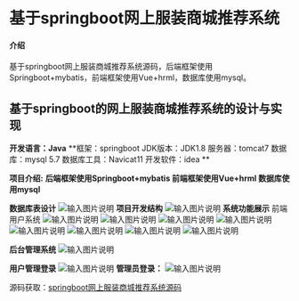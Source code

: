 # 基于springboot网上服装商城推荐系统

#### 介绍
基于springboot网上服装商城推荐系统源码，后端框架使用Springboot+mybatis，前端框架使用Vue+hrml，数据库使用mysql。

## 基于springboot的网上服装商城推荐系统的设计与实现
 **开发语言：Java** 
 **框架：springboot
JDK版本：JDK1.8
服务器：tomcat7
数据库：mysql 5.7
数据库工具：Navicat11
开发软件：idea
** 


**项目介绍:**
**后端框架使用Springboot+mybatis
前端框架使用Vue+hrml
数据库使用mysql**

**数据库表设计**
![输入图片说明](14%E6%95%B0%E6%8D%AE%E5%BA%93%E8%A1%A8.png)
**项目开发结构**
![输入图片说明](15%E9%A1%B9%E7%9B%AE%E7%BB%93%E6%9E%84.png)
**系统功能展示**
前端用户系统
![输入图片说明](01%E9%A6%96%E9%A1%B5.png)
![输入图片说明](02%E6%9C%8D%E8%A3%85.png)
![输入图片说明](03%E5%85%AC%E5%91%8A.png)
![输入图片说明](04%E7%99%BB%E5%BD%95.png)
![输入图片说明](06%E4%B8%AA%E4%BA%BA%E4%B8%AD%E5%BF%83.png)
![输入图片说明](07%E4%BD%99%E9%A2%9D%E5%85%85%E5%80%BC.png)
![输入图片说明](09%E6%94%B6%E8%B4%A7%E5%9C%B0%E5%9D%80.png)
![输入图片说明](10%E6%9C%8D%E8%A3%85%E8%AE%A2%E5%8D%95.png)

**后台管理系统**
![输入图片说明](11%E5%90%8E%E5%8F%B0%E7%AE%A1%E7%90%86.png)

**用户管理登录**
![输入图片说明](13%E7%94%A8%E6%88%B7%E7%AE%A1%E7%90%86%E7%99%BB%E5%BD%95.png)
**管理员登录：**
![输入图片说明](12admin%E7%99%BB%E5%BD%95.png)

源码获取：[springboot网上服装商城推荐系统源码](https://gitee.com/ss-i-gg/Springboot-Online-Clothing-Store-Recommendation-System/blob/master/springboot%E7%BD%91%E4%B8%8A%E6%9C%8D%E8%A3%85%E5%95%86%E5%9F%8E%E6%8E%A8%E8%8D%90%E7%B3%BB%E7%BB%9F%E6%BA%90%E7%A0%81.zip)












